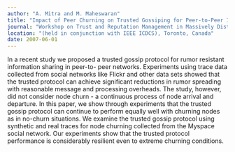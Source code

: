```yaml
---
author: "A. Mitra and M. Maheswaran"
title: "Impact of Peer Churning on Trusted Gossiping for Peer-to-Peer Information Sharing"
journal: "Workshop on Trust and Reputation Management in Massively Distributed Computing Systems (TRAM)"
location: "(held in conjunction with IEEE ICDCS), Toronto, Canada"
date: 2007-06-01
---
```

In a recent study we proposed a trusted gossip protocol for rumor resistant information sharing in peer-to- peer networks. Experiments using trace data collected from social networks like Flickr and other data sets showed that the trusted protocol can achieve significant reductions in rumor spreading with reasonable message and processing overheads. The study, however, did not consider node churn - a continuous process of node arrival and departure. In this paper, we show through experiments that the trusted gossip protocol can continue to perform equally well with churning nodes as in no-churn situations. We examine the trusted gossip protocol using synthetic and real traces for node churning collected from the Myspace social network. Our experiments show that the trusted protocol performance is considerably resilient even to extreme churning conditions.